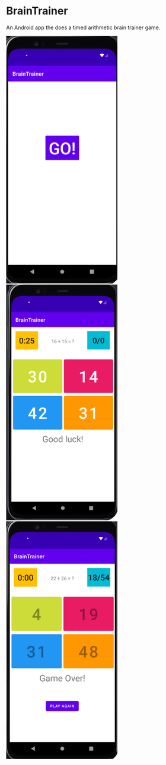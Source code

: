 # BrainTrainer
An Android app the does a timed arithmetic brain trainer game.
<br>
<p>
  <img src="/braintrainer1.png" alt="Go icon" width="300px">
  <img src="/braintrainer2.png" alt="Active game screen" width="300px">
  <img src="/braintrainer3.png" alt="Game over screen" width="300px">
</p>

